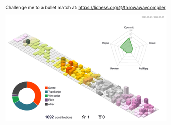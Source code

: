 Challenge me to a bullet match at:
https://lichess.org/@/throwawaycompiler

![](profile-3d-contrib/profile-season-animate.svg)

